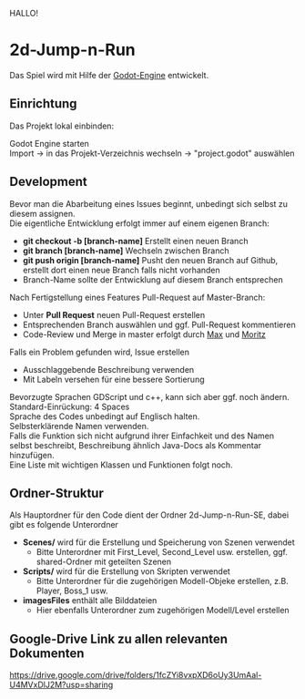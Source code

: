 HALLO!

# 2d-Jump-n-Run
Das Spiel wird mit Hilfe der [Godot-Engine](https://godotengine.org/) entwickelt.
## Einrichtung
Das Projekt lokal einbinden:

Godot Engine starten<br>
Import -> in das Projekt-Verzeichnis wechseln -> "project.godot" auswählen
## Development
Bevor man die Abarbeitung eines Issues beginnt, unbedingt sich selbst zu diesem assignen. <br/>
Die eigentliche Entwicklung erfolgt immer auf einem eigenen Branch:
* **git checkout -b \[branch-name\]** Erstellt einen neuen Branch
* **git branch \[branch-name\]** Wechseln zwischen Branch
* **git push origin \[branch-name\]** Pusht den neuen Branch auf Github, erstellt dort einen neue Branch falls nicht vorhanden
* Branch-Name sollte der Entwicklung auf diesem Branch entsprechen<br/>

Nach Fertigstellung eines Features Pull-Request auf Master-Branch:
* Unter **Pull Request** neuen Pull-Request erstellen
* Entsprechenden Branch auswählen und ggf. Pull-Request kommentieren
* Code-Review und Merge in master erfolgt durch [Max](https://github.com/rxt30) und [Moritz](https://github.com/Firomaeor)<br/>

Falls ein Problem gefunden wird, Issue erstellen
* Ausschlaggebende Beschreibung verwenden
* Mit Labeln versehen für eine bessere Sortierung<br/>

Bevorzugte Sprachen GDScript und c++, kann sich aber ggf. noch ändern.<br/>
Standard-Einrückung: 4 Spaces<br/>
Sprache des Codes unbedingt auf Englisch halten.<br/>
Selbsterklärende Namen verwenden.<br/>
Falls die Funktion sich nicht aufgrund ihrer Einfachkeit und des Namen selbst beschreibt, Beschreibung ähnlich Java-Docs als Kommentar hinzufügen.</br>
Eine Liste mit wichtigen Klassen und Funktionen folgt noch.<br/>

## Ordner-Struktur
Als Hauptordner für den Code dient der Ordner 2d-Jump-n-Run-SE, dabei gibt es folgende Unterordner
* **Scenes/** wird für die Erstellung und Speicherung von Szenen verwendet
  * Bitte Unterordner mit First_Level, Second_Level usw. erstellen, ggf. shared-Ordner mit geteilten Szenen
* **Scripts/** wird für die Erstellung von Skripten verwendet
  * Bitte Unterordner für die zugehörigen Modell-Objeke erstellen, z.B. Player, Boss_1 usw.
* **imagesFiles** enthält alle Bilddateien
  * Hier ebenfalls Unterordner zum zugehörigen Modell/Level erstellen


## Google-Drive Link zu allen relevanten Dokumenten
https://drive.google.com/drive/folders/1fcZYi8vxpXD6oUy3UmAal-U4MVxDlJ2M?usp=sharing

